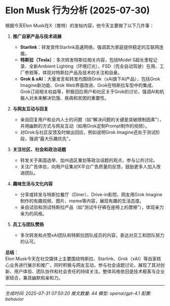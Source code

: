 # Elon Musk 行为分析 (2025-07-30)

根据今天Elon Musk在X（推特）的发帖内容，他今天主要做了以下几件事：

1. **推广自家产品与技术进展**
   - **Starlink**：转发宣传Starlink高速网络，强调其为家庭提供稳定的互联网连接。
   - **特斯拉（Tesla）**：多次转发特斯拉相关内容，包括Model S超长里程记录、全新Ambient Lighting（环境灯光）、FSD（完全自动驾驶）在用、工厂参观等，体现对特斯拉产品及技术的关注和自豪。
   - **Grok & xAI**：大量发言和转发均围绕Grok（xAI旗下AI产品），包括Grok Imagine新功能、Grok Web界面改进、Grok在特斯拉车型中的集成、Grok订阅相关权益等，积极回应用户和社区关于Grok的讨论，强调AI和机器人对未来解决饥饿、疾病和贫困的重要性。

2. **与网友互动与回复**
   - 亲自回复用户和业内人士的问题（如“解决问题的关键是突破限制因素”），并用幽默的方式与网友互动（如用Grok定制Prompt制作的视频）。
   - 对Grok与社区反馈及时做出回应，例如说明Grok Imagine还处于测试阶段，强调“最大乐趣优先”。

3. **关注社区、社会和政治话题**
   - 转发关于美国选举、加州选区重划等政治话题的观点，参与公共讨论。
   - 关注广告体验，向用户征集对X平台广告质量的反馈，鼓励更多人加入改进团队。

4. **趣味生活与文化内容**
   - 分享或转发与特斯拉餐厅（Diner）、Drive-in影院、网友用Grok Imagine制作的有趣视频、图片、meme等内容，展现有趣的生活态度。
   - 亲自试验和测试特斯拉产品（如“测试牛仔裤在座椅上的摩擦”），体现亲力亲为的风格。

5. **员工与团队赞扬**
   - 多次转发和点赞xAI团队和特斯拉团队成员的内容，表达对员工和团队努力的认可。

**总结**：  
Elon Musk今天在社交媒体上主要围绕特斯拉、Starlink、Grok（xAI）等自家核心业务进行展示和推广，同时积极与网友互动，参与社会话题讨论，展现了其对创新、用户体验、团队协作和社会责任的持续关注。整体风格依旧是技术极客与企业家结合，兼具幽默和亲和力。

---
*生成时间: 2025-07-31 07:50:20*
*推文数量: 44*
*模型: openai/gpt-4.1*
*配置: behavior*

